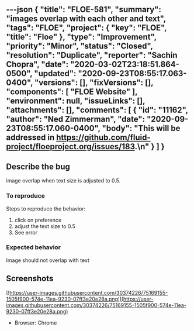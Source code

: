 ---json
{
  "title": "FLOE-581",
  "summary": "images overlap with each other and text",
  "tags": "FLOE",
  "project": {
    "key": "FLOE",
    "title": "Floe"
  },
  "type": "Improvement",
  "priority": "Minor",
  "status": "Closed",
  "resolution": "Duplicate",
  "reporter": "Sachin Chopra",
  "date": "2020-03-02T23:18:51.864-0500",
  "updated": "2020-09-23T08:55:17.063-0400",
  "versions": [],
  "fixVersions": [],
  "components": [
    "FLOE Website"
  ],
  "environment": null,
  "issueLinks": [],
  "attachments": [],
  "comments": [
    {
      "id": "11162",
      "author": "Ned Zimmerman",
      "date": "2020-09-23T08:55:17.060-0400",
      "body": "This will be addressed in <https://github.com/fluid-project/floeproject.org/issues/183>.\n"
    }
  ]
}
---
## Describe the bug

image overlap when text size is adjusted to 0.5.

### To reproduce

Steps to reproduce the behavior:

1. click on preference
2. adjust the text size to 0.5
3. See error

### Expected behavior

Image should not overlap with text

## Screenshots

<!-- media: external https://user-images.githubusercontent.com/30374226/75169155-1505f900-574e-11ea-9230-07ff3e20e28a.png -->

[!https://user-images.githubusercontent.com/30374226/75169155-1505f900-574e-11ea-9230-07ff3e20e28a.png!](https://user-images.githubusercontent.com/30374226/75169155-1505f900-574e-11ea-9230-07ff3e20e28a.png)

* Browser: Chrome

        